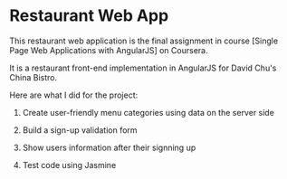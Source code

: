 # Restaurant Web App

This restaurant web application is the final assignment in course [Single Page Web Applications with AngularJS] on Coursera.

It is a restaurant front-end implementation in AngularJS for David Chu's China Bistro.

Here are what I did for the project:

1. Create user-friendly menu categories using data on the server side

2. Build a sign-up validation form

3. Show users information after their signning up

4. Test code using Jasmine
